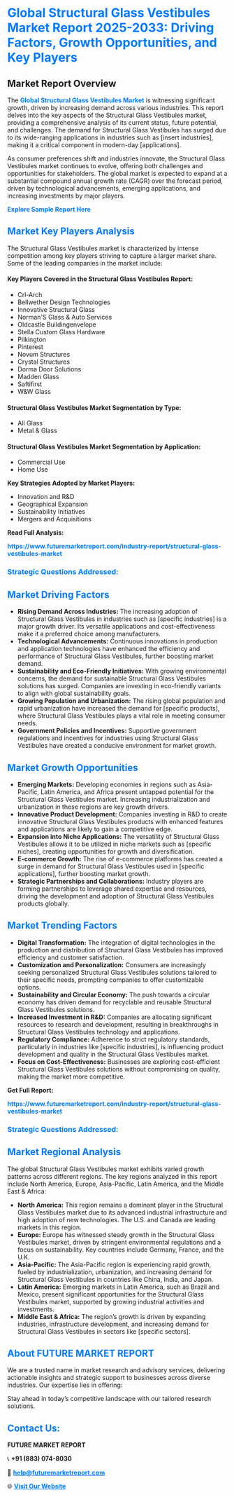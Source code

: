 <h1 style="color: #007BFF;">Global Structural Glass Vestibules Market Report 2025-2033: Driving Factors, Growth Opportunities, and Key Players</h1>

<section id="overview">
<h2>Market Report Overview</h2>
<p>The <a href="https://www.futuremarketreport.com/industry-report/structural-glass-vestibules-market" style="color: #007BFF; text-decoration: none;"><strong>Global Structural Glass Vestibules Market</strong></a> is witnessing significant growth, driven by increasing demand across various industries. This report delves into the key aspects of the Structural Glass Vestibules market, providing a comprehensive analysis of its current status, future potential, and challenges. The demand for Structural Glass Vestibules has surged due to its wide-ranging applications in industries such as [insert industries], making it a critical component in modern-day [applications].</p>
<p>As consumer preferences shift and industries innovate, the Structural Glass Vestibules market continues to evolve, offering both challenges and opportunities for stakeholders. The global market is expected to expand at a substantial compound annual growth rate (CAGR) over the forecast period, driven by technological advancements, emerging applications, and increasing investments by major players.</p>
</section>

<section id="overview">
<p><a href="https://www.futuremarketreport.com/request-sample/reportId=29500" style="color: #007BFF; text-decoration: none;"><strong>Explore Sample Report Here</strong></a></p>
</section>

<section id="key-players">
<h2 style="color: #007BFF;">Market Key Players Analysis</h2>
<p>The Structural Glass Vestibules market is characterized by intense competition among key players striving to capture a larger market share. Some of the leading companies in the market include:</p>
<h4>Key Players Covered in the Structural Glass Vestibules Report:</h4>
<ul><li>Crl-Arch</li><li>Bellwether Design Technologies</li><li>Innovative Structural Glass</li><li>Norman&#039;S Glass &amp; Auto Services</li><li>Oldcastle Buildingenvelope</li><li>Stella Custom Glass Hardware</li><li>Pilkington</li><li>Pinterest</li><li>Novum Structures</li><li>Crystal Structures</li><li>Dorma Door Solutions</li><li>Madden Glass</li><li>Saftifirst</li><li>W&amp;W Glass</li></ul>
<h4>Structural Glass Vestibules Market Segmentation by Type:</h4>
<ul><li>All Glass</li><li>Metal &amp; Glass</li></ul>

<h4>Structural Glass Vestibules Market Segmentation by Application:</h4>
<ul><li>Commercial Use</li><li>Home Use</li></ul>
<p><strong>Key Strategies Adopted by Market Players:</strong></p>
<ul>
<li>Innovation and R&D</li>
<li>Geographical Expansion</li>
<li>Sustainability Initiatives</li>
<li>Mergers and Acquisitions</li>
</ul>
</section>

<section>
<p><strong>Read Full Analysis: </strong></p><a href="https://www.futuremarketreport.com/industry-report/structural-glass-vestibules-market" style="color: #007BFF; text-decoration: none;"><strong>https://www.futuremarketreport.com/industry-report/structural-glass-vestibules-market</strong></a>
<h3 style="color: #007BFF;">Strategic Questions Addressed:</h3>
</section>

<section id="driving-factors">
<h2 style="color: #007BFF;">Market Driving Factors</h2>
<ul>
<li><strong>Rising Demand Across Industries:</strong> The increasing adoption of Structural Glass Vestibules in industries such as [specific industries] is a major growth driver. Its versatile applications and cost-effectiveness make it a preferred choice among manufacturers.</li>
<li><strong>Technological Advancements:</strong> Continuous innovations in production and application technologies have enhanced the efficiency and performance of Structural Glass Vestibules, further boosting market demand.</li>
<li><strong>Sustainability and Eco-Friendly Initiatives:</strong> With growing environmental concerns, the demand for sustainable Structural Glass Vestibules solutions has surged. Companies are investing in eco-friendly variants to align with global sustainability goals.</li>
<li><strong>Growing Population and Urbanization:</strong> The rising global population and rapid urbanization have increased the demand for [specific products], where Structural Glass Vestibules plays a vital role in meeting consumer needs.</li>
<li><strong>Government Policies and Incentives:</strong> Supportive government regulations and incentives for industries using Structural Glass Vestibules have created a conducive environment for market growth.</li>
</ul>
</section>

<section id="growth-opportunities">
<h2 style="color: #007BFF;">Market Growth Opportunities</h2>
<ul>
<li><strong>Emerging Markets:</strong> Developing economies in regions such as Asia-Pacific, Latin America, and Africa present untapped potential for the Structural Glass Vestibules market. Increasing industrialization and urbanization in these regions are key growth drivers.</li>
<li><strong>Innovative Product Development:</strong> Companies investing in R&D to create innovative Structural Glass Vestibules products with enhanced features and applications are likely to gain a competitive edge.</li>
<li><strong>Expansion into Niche Applications:</strong> The versatility of Structural Glass Vestibules allows it to be utilized in niche markets such as [specific niches], creating opportunities for growth and diversification.</li>
<li><strong>E-commerce Growth:</strong> The rise of e-commerce platforms has created a surge in demand for Structural Glass Vestibules used in [specific applications], further boosting market growth.</li>
<li><strong>Strategic Partnerships and Collaborations:</strong> Industry players are forming partnerships to leverage shared expertise and resources, driving the development and adoption of Structural Glass Vestibules products globally.</li>
</ul>
</section>

<section id="trending-factors">
<h2 style="color: #007BFF;">Market Trending Factors</h2>
<ul>
<li><strong>Digital Transformation:</strong> The integration of digital technologies in the production and distribution of Structural Glass Vestibules has improved efficiency and customer satisfaction.</li>
<li><strong>Customization and Personalization:</strong> Consumers are increasingly seeking personalized Structural Glass Vestibules solutions tailored to their specific needs, prompting companies to offer customizable options.</li>
<li><strong>Sustainability and Circular Economy:</strong> The push towards a circular economy has driven demand for recyclable and reusable Structural Glass Vestibules solutions.</li>
<li><strong>Increased Investment in R&D:</strong> Companies are allocating significant resources to research and development, resulting in breakthroughs in Structural Glass Vestibules technology and applications.</li>
<li><strong>Regulatory Compliance:</strong> Adherence to strict regulatory standards, particularly in industries like [specific industries], is influencing product development and quality in the Structural Glass Vestibules market.</li>
<li><strong>Focus on Cost-Effectiveness:</strong> Businesses are exploring cost-efficient Structural Glass Vestibules solutions without compromising on quality, making the market more competitive.</li>
</ul>
</section>

<section>
<p><strong>Get Full Report: </strong></p><a href="https://www.futuremarketreport.com/industry-report/structural-glass-vestibules-market" style="color: #007BFF; text-decoration: none;"><strong>https://www.futuremarketreport.com/industry-report/structural-glass-vestibules-market</strong></a>
<h3 style="color: #007BFF;">Strategic Questions Addressed:</h3>
</section>


<section id="regional-analysis">
<h2 style="color: #007BFF;">Market Regional Analysis</h2>
<p>The global Structural Glass Vestibules market exhibits varied growth patterns across different regions. The key regions analyzed in this report include North America, Europe, Asia-Pacific, Latin America, and the Middle East & Africa:</p>
<ul>
<li><strong>North America:</strong> This region remains a dominant player in the Structural Glass Vestibules market due to its advanced industrial infrastructure and high adoption of new technologies. The U.S. and Canada are leading markets in this region.</li>
<li><strong>Europe:</strong> Europe has witnessed steady growth in the Structural Glass Vestibules market, driven by stringent environmental regulations and a focus on sustainability. Key countries include Germany, France, and the U.K.</li>
<li><strong>Asia-Pacific:</strong> The Asia-Pacific region is experiencing rapid growth, fueled by industrialization, urbanization, and increasing demand for Structural Glass Vestibules in countries like China, India, and Japan.</li>
<li><strong>Latin America:</strong> Emerging markets in Latin America, such as Brazil and Mexico, present significant opportunities for the Structural Glass Vestibules market, supported by growing industrial activities and investments.</li>
<li><strong>Middle East & Africa:</strong> The region’s growth is driven by expanding industries, infrastructure development, and increasing demand for Structural Glass Vestibules in sectors like [specific sectors].</li>
</ul>
</section>

<footer>
<h2 style="color: #007BFF;">About FUTURE MARKET REPORT</h2>
<p>We are a trusted name in market research and advisory services, delivering actionable insights and strategic support to businesses across diverse industries. Our expertise lies in offering:</p>

<p>Stay ahead in today’s competitive landscape with our tailored research solutions.</p>

<h2 style="color: #007BFF;">Contact Us:</h2>
<p><strong>FUTURE MARKET REPORT</strong></p>
<p>📞 <strong>+91 (883) 074-8030</strong></p>
<p>📧 <strong><a href="mailto:help@futuremarketreport.com" style="color: #007BFF;">help@futuremarketreport.com</a></strong></p>
<p>🌐 <strong><a href="https://www.futuremarketreport.com/" style="color: #007BFF;">Visit Our Website</a></strong></p>
</footer>